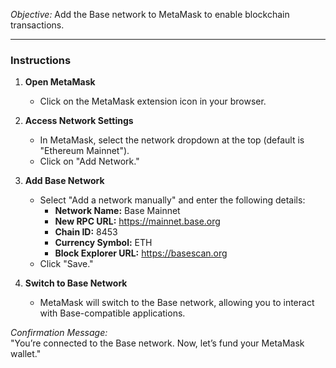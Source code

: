 *Objective:* Add the Base network to MetaMask to enable blockchain transactions.

---

### Instructions

1. **Open MetaMask**
   - Click on the MetaMask extension icon in your browser.

2. **Access Network Settings**
   - In MetaMask, select the network dropdown at the top (default is "Ethereum Mainnet").
   - Click on "Add Network."

3. **Add Base Network**
   - Select "Add a network manually" and enter the following details:
     - **Network Name:** Base Mainnet
     - **New RPC URL:** https://mainnet.base.org
     - **Chain ID:** 8453
     - **Currency Symbol:** ETH
     - **Block Explorer URL:** https://basescan.org
   - Click "Save."

4. **Switch to Base Network**
   - MetaMask will switch to the Base network, allowing you to interact with Base-compatible applications.

*Confirmation Message:*  
"You’re connected to the Base network. Now, let’s fund your MetaMask wallet."
